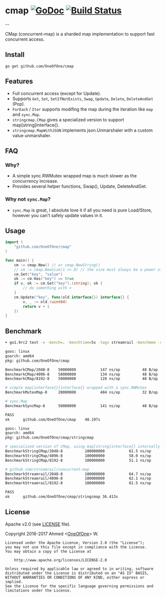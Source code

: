 # cmap [![GoDoc](http://godoc.org/github.com/OneOfOne/cmap?status.svg)](http://godoc.org/github.com/OneOfOne/cmap) [![Build Status](https://travis-ci.org/OneOfOne/cmap.svg?branch=master)](https://travis-ci.org/OneOfOne/cmap)
--

CMap (concurrent-map) is a sharded map implementation to support fast concurrent access.

## Install

	go get github.com/OneOfOne/cmap

## Features

* Full concurrent access (except for Update).
* Supports `Get`, `Set`, `SetIfNotExists`, `Swap`, `Update`, `Delete`, `DeleteAndGet` (Pop).
* `ForEach` / `Iter` supports modifing the map during the iteration like `map` and `sync.Map`.
* `stringcmap.CMap` gives a specialized version to support map[string]interface{}.
* `stringcmap.MapWithJSON` implements json.Unmarshaler with a custom value unmarshaler.

## FAQ

### Why?
* A simple sync.RWMutex wrapped map is much slower as the concurrency increase.
* Provides several helper functions, Swap(), Update, DeleteAndGet.

### Why not `sync.Map`?
* `sync.Map` is great, I absolute love it if all you need is pure Load/Store, however you can't safely update values in it.

## Usage

```go
import (
	"github.com/OneOfOne/cmap"
)

func main() {
	cm := cmap.New() // or cmap.NewString()
	// cm := cmap.NewSize(1 << 8) // the size must always be a power of 2
	cm.Set("key", "value")
	ok := cm.Has("key") == true
	if v, ok := cm.Get("key").(string); ok {
		// do something with v
	}
	cm.Update("key", func(old interface{}) interface{} {
		v, _ := old.(uint64)
		return v + 1
	})
}
```

## Benchmark
```bash
➤ go1.9rc2 test -v -bench=. -benchtime=5s -tags streamrail -benchmem -cpu 8 -short ./ ./stringcmap

goos: linux
goarch: amd64
pkg: github.com/OneOfOne/cmap

BenchmarkCMap/2048-8  	50000000	       147 ns/op	      48 B/op	       3 allocs/op
BenchmarkCMap/4096-8  	50000000	       134 ns/op	      48 B/op	       3 allocs/op
BenchmarkCMap/8192-8  	50000000	       128 ns/op	      48 B/op	       3 allocs/op

# simple map[interface{}]interface{} wrapped with a sync.RWMutex
BenchmarkMutexMap-8   	20000000	       404 ns/op	      32 B/op	       2 allocs/op

# sync.Map
BenchmarkSyncMap-8    	50000000	       141 ns/op	      48 B/op	       3 allocs/op

PASS
ok  	github.com/OneOfOne/cmap	40.197s

goos: linux
goarch: amd64
pkg: github.com/OneOfOne/cmap/stringcmap

# specialized version of CMap, using map[string]interface{} internally
BenchmarkStringCMap/2048-8         	100000000	        61.5 ns/op	      16 B/op	       1 allocs/op
BenchmarkStringCMap/4096-8         	100000000	        58.0 ns/op	      16 B/op	       1 allocs/op
BenchmarkStringCMap/8192-8         	100000000	        51.1 ns/op	      16 B/op	       1 allocs/op

# github.com/streamrail/concurrent-map
BenchmarkStreamrail/2048-8         	100000000	        64.7 ns/op	      16 B/op	       1 allocs/op
BenchmarkStreamrail/4096-8         	100000000	        62.1 ns/op	      16 B/op	       1 allocs/op
BenchmarkStreamrail/8192-8         	100000000	        61.5 ns/op	      16 B/op	       1 allocs/op

PASS
ok  	github.com/OneOfOne/cmap/stringcmap	36.413s
```

## License

Apache v2.0 (see [LICENSE](https://github.com/OneOfOne/cmap/blob/master/LICENSE) file).

Copyright 2016-2017 Ahmed <[OneOfOne](https://github.com/OneOfOne/)> W.

	Licensed under the Apache License, Version 2.0 (the "License");
	you may not use this file except in compliance with the License.
	You may obtain a copy of the License at

		http://www.apache.org/licenses/LICENSE-2.0

	Unless required by applicable law or agreed to in writing, software
	distributed under the License is distributed on an "AS IS" BASIS,
	WITHOUT WARRANTIES OR CONDITIONS OF ANY KIND, either express or implied.
	See the License for the specific language governing permissions and
	limitations under the License.
